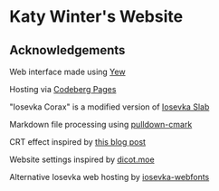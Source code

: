 # Katy Winter's Website

## Acknowledgements

Web interface made using [Yew](https://yew.rs/)

Hosting via [Codeberg Pages](https://codeberg.page)

"Iosevka Corax" is a modified version of [Iosevka Slab](https://github.com/be5invis/Iosevka)

Markdown file processing using [pulldown-cmark](https://github.com/raphlinus/pulldown-cmark)

CRT effect inspired by [this blog post](https://aleclownes.com/2017/02/01/crt-display.html)

Website settings inspired by [dicot.moe](https://dicot.moe/)

Alternative Iosevka web hosting by [iosevka-webfonts](https://github.com/iosevka-webfonts)
